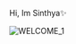  Hi, Im Sinthya:sparkles:
 
![WELCOME_1](https://user-images.githubusercontent.com/94208959/155494075-f953d6e3-6a12-4249-ae95-dab3421f661c.jpg)
